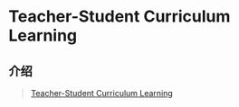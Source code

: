 # Teacher-Student Curriculum Learning

## 介绍

> [Teacher-Student Curriculum Learning](https://arxiv.org/pdf/1707.00183.pdf)



